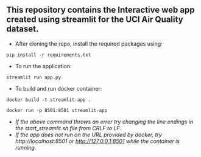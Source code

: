
## This repository contains the Interactive web app created using streamlit for the UCI Air Quality dataset.


- After cloning the repo, install the required packages using:
  
```  
pip install -r requirements.txt
```
- To run the application:

```
streamlit run app.py
```

- To build and run docker container:

```
docker build -t streamlit-app .
```

```
docker run -p 8501:8501 streamlit-app
```

- *If the above command throws an error try changing the line endings in the start_streamlit.sh file from CRLF to LF.*
- *If the app does not run on the URL provided by docker, try http://localhost:8501 or http://127.0.0.1:8501 while the container is running.*

